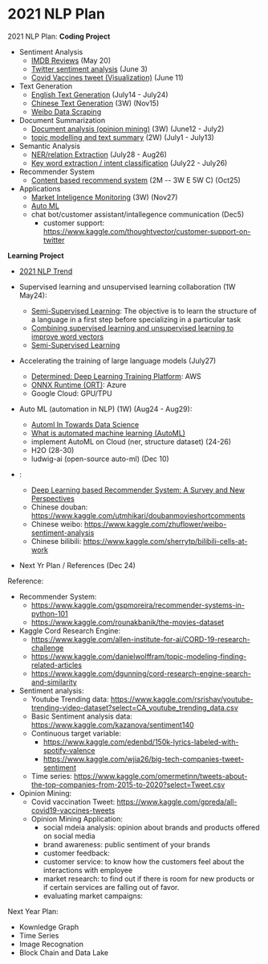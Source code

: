 # 2021 NLP Plan


2021 NLP Plan:
**Coding Project**
- Sentiment Analysis
  - [IMDB Reviews](https://github.com/jinfeijoy/NLP/tree/main/kaggle_IMDB_Review) (May 20)
  - [Twitter sentiment analysis](https://github.com/jinfeijoy/NLP/tree/main/kaggle_Twitter_sentiment) (June 3)
  - [Covid Vaccines tweet (Visualization)](https://github.com/jinfeijoy/NLP/tree/main/kaggle_Covid19_vaccine_Twitter) (June 11)
- Text Generation
  - [English Text Generation](https://github.com/jinfeijoy/NLP/tree/main/text_generation) (July14 - July24) 
  - [Chinese Text Generation](https://github.com/jinfeijoy/NLP/tree/main/chinese_text_generation) (3W) (Nov15)
  - [Weibo Data Scraping](https://github.com/jinfeijoy/NLP/tree/main/weibo_spider)
- Document Summarization
  - [Document analysis (opinion mining)](https://github.com/jinfeijoy/NLP/tree/main/kaggle_article_analysis) (3W) (June12 - July2)
  - [topic modelling and text summary](https://github.com/jinfeijoy/NLP/tree/main/topic_modelling_text_summary) (2W) (July1 - July13)
- Semantic Analysis
  - [NER/relation Extraction](https://github.com/jinfeijoy/NLP/tree/main/information_extraction) (July28 - Aug26)
  - [Key word extraction / intent classification](https://github.com/jinfeijoy/NLP/tree/main/semantic_analysis) (July22 - July26)
- Recommender System
  - [Content based recommend system](https://github.com/jinfeijoy/NLP/tree/main/recomend_system) (2M -- 3W E 5W C) (Oct25)
- Applications
  - [Market Inteligence Monitoring](https://github.com/jinfeijoy/NLP/tree/main/market_inteligence_monitoring) (3W) (Nov27)
  - [Auto ML](https://github.com/jinfeijoy/NLP/tree/main/autoML)
  - chat bot/customer assistant/intallegence communication (Dec5)
    - customer support: https://www.kaggle.com/thoughtvector/customer-support-on-twitter


**Learning Project**
- [2021 NLP Trend](https://www.analyticsinsight.net/top-10-natural-language-processing-nlp-trends-for-2021/)
- Supervised learning and unsupervised learning collaboration (1W May24): 
  - [Semi-Supervised Learning](https://www.statworx.com/at/blog/5-types-of-machine-learning-algorithms-with-use-cases/#h-4-semi-supervised-learning): The objective is to learn the structure of a language in a first step before specializing in a particular task
  - [Combining supervised learning and unsupervised learning to improve word vectors](https://towardsdatascience.com/combining-supervised-learning-and-unsupervised-learning-to-improve-word-vectors-d4dea84ec36b)
  - [Semi-Supervised Learning](https://algorithmia.com/blog/semi-supervised-learning)
- Accelerating the training of large language models (July27)
  - [Determined: Deep Learning Training Platform](https://www.determined.ai/blog/faster-nlp-with-deep-learning-distributed-training): AWS
  - [ONNX Runtime (ORT)](https://www.onnxruntime.ai/): Azure
  - Google Cloud: GPU/TPU
- Auto ML (automation in NLP) (1W) (Aug24 - Aug29): 
  - [Automl In Towards Data Science](https://towardsdatascience.com/tagged/automl)
  - [What is automated machine learning (AutoML)](https://docs.microsoft.com/en-us/azure/machine-learning/concept-automated-ml) 
  - implement AutoML on Cloud (ner, structure dataset) (24-26)
  - H2O (28-30)
  - ludwig-ai (open-source auto-ml) (Dec 10)





- :
  - [Deep Learning based Recommender System: A Survey and New Perspectives](https://arxiv.org/pdf/1707.07435.pdf)
  - Chinese douban: https://www.kaggle.com/utmhikari/doubanmovieshortcomments
  - Chinese weibo: https://www.kaggle.com/zhuflower/weibo-sentiment-analysis
  - Chinese bilibili: https://www.kaggle.com/sherrytp/bilibili-cells-at-work






- Next Yr Plan / References (Dec 24)

Reference:
- Recommender System: 
  - https://www.kaggle.com/gspmoreira/recommender-systems-in-python-101
  - https://www.kaggle.com/rounakbanik/the-movies-dataset
- Kaggle Cord Research Engine:
  - https://www.kaggle.com/allen-institute-for-ai/CORD-19-research-challenge
  - https://www.kaggle.com/danielwolffram/topic-modeling-finding-related-articles
  - https://www.kaggle.com/dgunning/cord-research-engine-search-and-similarity
- Sentiment analysis:
  - Youtube Trending data: https://www.kaggle.com/rsrishav/youtube-trending-video-dataset?select=CA_youtube_trending_data.csv
  - Basic Sentiment analysis data: https://www.kaggle.com/kazanova/sentiment140 
  - Continuous target variable: 
    - https://www.kaggle.com/edenbd/150k-lyrics-labeled-with-spotify-valence
    - https://www.kaggle.com/wjia26/big-tech-companies-tweet-sentiment
  - Time series: https://www.kaggle.com/omermetinn/tweets-about-the-top-companies-from-2015-to-2020?select=Tweet.csv
- Opinion Mining: 
  - Covid vaccination Tweet: https://www.kaggle.com/gpreda/all-covid19-vaccines-tweets
  - Opinion Mining Application:
    - social mdeia analysis: opinion about brands and products offered on social media
    - brand awareness: public sentiment of your brands
    - customer feedback: 
    - customer service: to know how the customers feel about the interactions with employee
    - market research: to find out if there is room for new products or if certain services are falling out of favor.
    - evaluating market campaigns: 


Next Year Plan:
- Kownledge Graph
- Time Series
- Image Recognation 
- Block Chain and Data Lake
